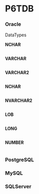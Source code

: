 # P6TDB



### Oracle

DataTypes

**NCHAR**
```text

```

**VARCHAR**
```text

```

**VARCHAR2**
```text

```

**NCHAR**
```text

```

**NVARCHAR2**
```text

```

**LOB**
```text

```

**LONG**
```text

```

**NUMBER**
```text

```

### PostgreSQL

### MySQL

### SQLServer